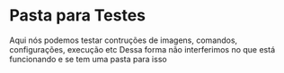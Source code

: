 # Pasta para Testes
Aqui nós podemos testar contruções de imagens, comandos, configurações, execução etc
Dessa forma não interferimos no que está funcionando e se tem uma pasta para isso
